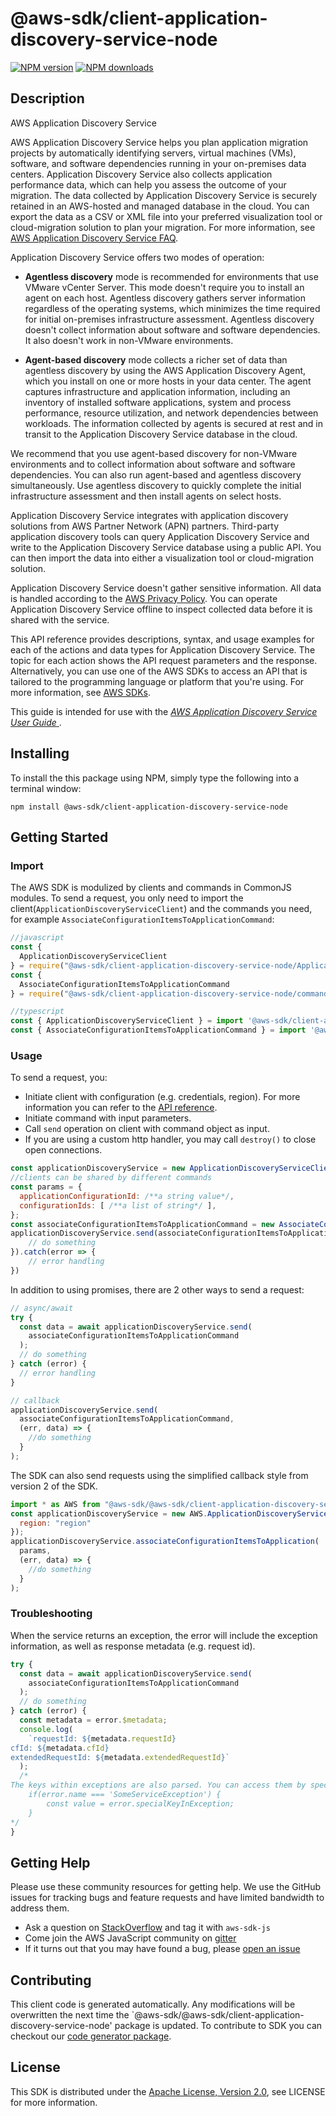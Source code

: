 # @aws-sdk/client-application-discovery-service-node

[![NPM version](https://img.shields.io/npm/v/@aws-sdk/client-application-discovery-service-node/preview.svg)](https://www.npmjs.com/package/@aws-sdk/client-application-discovery-service-node)
[![NPM downloads](https://img.shields.io/npm/dm/@aws-sdk/client-application-discovery-service-node.svg)](https://www.npmjs.com/package/@aws-sdk/client-application-discovery-service-node)

## Description

<fullname>AWS Application Discovery Service</fullname> <p>AWS Application Discovery Service helps you plan application migration projects by automatically identifying servers, virtual machines (VMs), software, and software dependencies running in your on-premises data centers. Application Discovery Service also collects application performance data, which can help you assess the outcome of your migration. The data collected by Application Discovery Service is securely retained in an AWS-hosted and managed database in the cloud. You can export the data as a CSV or XML file into your preferred visualization tool or cloud-migration solution to plan your migration. For more information, see <a href="http://aws.amazon.com/application-discovery/faqs/">AWS Application Discovery Service FAQ</a>.</p> <p>Application Discovery Service offers two modes of operation:</p> <ul> <li> <p> <b>Agentless discovery</b> mode is recommended for environments that use VMware vCenter Server. This mode doesn't require you to install an agent on each host. Agentless discovery gathers server information regardless of the operating systems, which minimizes the time required for initial on-premises infrastructure assessment. Agentless discovery doesn't collect information about software and software dependencies. It also doesn't work in non-VMware environments. </p> </li> <li> <p> <b>Agent-based discovery</b> mode collects a richer set of data than agentless discovery by using the AWS Application Discovery Agent, which you install on one or more hosts in your data center. The agent captures infrastructure and application information, including an inventory of installed software applications, system and process performance, resource utilization, and network dependencies between workloads. The information collected by agents is secured at rest and in transit to the Application Discovery Service database in the cloud. </p> </li> </ul> <p>We recommend that you use agent-based discovery for non-VMware environments and to collect information about software and software dependencies. You can also run agent-based and agentless discovery simultaneously. Use agentless discovery to quickly complete the initial infrastructure assessment and then install agents on select hosts.</p> <p>Application Discovery Service integrates with application discovery solutions from AWS Partner Network (APN) partners. Third-party application discovery tools can query Application Discovery Service and write to the Application Discovery Service database using a public API. You can then import the data into either a visualization tool or cloud-migration solution.</p> <important> <p>Application Discovery Service doesn't gather sensitive information. All data is handled according to the <a href="http://aws.amazon.com/privacy/">AWS Privacy Policy</a>. You can operate Application Discovery Service offline to inspect collected data before it is shared with the service.</p> </important> <p>This API reference provides descriptions, syntax, and usage examples for each of the actions and data types for Application Discovery Service. The topic for each action shows the API request parameters and the response. Alternatively, you can use one of the AWS SDKs to access an API that is tailored to the programming language or platform that you're using. For more information, see <a href="http://aws.amazon.com/tools/#SDKs">AWS SDKs</a>.</p> <p>This guide is intended for use with the <a href="http://docs.aws.amazon.com/application-discovery/latest/userguide/"> <i>AWS Application Discovery Service User Guide</i> </a>.</p>

## Installing

To install the this package using NPM, simply type the following into a terminal window:

```
npm install @aws-sdk/client-application-discovery-service-node
```

## Getting Started

### Import

The AWS SDK is modulized by clients and commands in CommonJS modules. To send a request, you only need to import the client(`ApplicationDiscoveryServiceClient`) and the commands you need, for example `AssociateConfigurationItemsToApplicationCommand`:

```javascript
//javascript
const {
  ApplicationDiscoveryServiceClient
} = require("@aws-sdk/client-application-discovery-service-node/ApplicationDiscoveryServiceClient");
const {
  AssociateConfigurationItemsToApplicationCommand
} = require("@aws-sdk/client-application-discovery-service-node/commands/AssociateConfigurationItemsToApplicationCommand");
```

```javascript
//typescript
const { ApplicationDiscoveryServiceClient } = import '@aws-sdk/client-application-discovery-service-node/ApplicationDiscoveryServiceClient';
const { AssociateConfigurationItemsToApplicationCommand } = import '@aws-sdk/client-application-discovery-service-node/commands/AssociateConfigurationItemsToApplicationCommand';
```

### Usage

To send a request, you:

- Initiate client with configuration (e.g. credentials, region). For more information you can refer to the [API reference][].
- Initiate command with input parameters.
- Call `send` operation on client with command object as input.
- If you are using a custom http handler, you may call `destroy()` to close open connections.

```javascript
const applicationDiscoveryService = new ApplicationDiscoveryServiceClient({region: 'region'});
//clients can be shared by different commands
const params = {
  applicationConfigurationId: /**a string value*/,
  configurationIds: [ /**a list of string*/ ],
};
const associateConfigurationItemsToApplicationCommand = new AssociateConfigurationItemsToApplicationCommand(params);
applicationDiscoveryService.send(associateConfigurationItemsToApplicationCommand).then(data => {
    // do something
}).catch(error => {
    // error handling
})
```

In addition to using promises, there are 2 other ways to send a request:

```javascript
// async/await
try {
  const data = await applicationDiscoveryService.send(
    associateConfigurationItemsToApplicationCommand
  );
  // do something
} catch (error) {
  // error handling
}
```

```javascript
// callback
applicationDiscoveryService.send(
  associateConfigurationItemsToApplicationCommand,
  (err, data) => {
    //do something
  }
);
```

The SDK can also send requests using the simplified callback style from version 2 of the SDK.

```javascript
import * as AWS from "@aws-sdk/@aws-sdk/client-application-discovery-service-node/ApplicationDiscoveryService";
const applicationDiscoveryService = new AWS.ApplicationDiscoveryService({
  region: "region"
});
applicationDiscoveryService.associateConfigurationItemsToApplication(
  params,
  (err, data) => {
    //do something
  }
);
```

### Troubleshooting

When the service returns an exception, the error will include the exception information, as well as response metadata (e.g. request id).

```javascript
try {
  const data = await applicationDiscoveryService.send(
    associateConfigurationItemsToApplicationCommand
  );
  // do something
} catch (error) {
  const metadata = error.$metadata;
  console.log(
    `requestId: ${metadata.requestId}
cfId: ${metadata.cfId}
extendedRequestId: ${metadata.extendedRequestId}`
  );
  /*
The keys within exceptions are also parsed. You can access them by specifying exception names:
    if(error.name === 'SomeServiceException') {
        const value = error.specialKeyInException;
    }
*/
}
```

## Getting Help

Please use these community resources for getting help. We use the GitHub issues for tracking bugs and feature requests and have limited bandwidth to address them.

- Ask a question on [StackOverflow](https://stackoverflow.com/questions/tagged/aws-sdk-js) and tag it with `aws-sdk-js`
- Come join the AWS JavaScript community on [gitter](https://gitter.im/aws/aws-sdk-js-v3)
- If it turns out that you may have found a bug, please [open an issue](https://github.com/aws/aws-sdk-js-v3/issues)

## Contributing

This client code is generated automatically. Any modifications will be overwritten the next time the `@aws-sdk/@aws-sdk/client-application-discovery-service-node' package is updated. To contribute to SDK you can checkout our [code generator package][].

## License

This SDK is distributed under the
[Apache License, Version 2.0](http://www.apache.org/licenses/LICENSE-2.0),
see LICENSE for more information.

[code generator package]: https://github.com/aws/aws-sdk-js-v3/tree/master/packages/service-types-generator
[api reference]: https://docs.aws.amazon.com/AWSJavaScriptSDK/latest/
